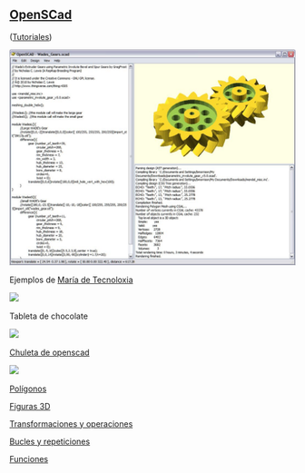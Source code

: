 ## [OpenSCad](http://www.openscad.org/) 


([Tutoriales](http://www.iearobotics.com/wiki/index.php?title=Obijuan_Academy#Tutoriales_Openscad))

![OpenSCad](./images/openscad-screen-gear.jpg)

Ejemplos de [María de Tecnoloxia](https://tecnoloxia.org/openscad/)

![](https://tecnoloxia.org/wp-content/uploads/openscad_for_canicas.png)

Tableta de chocolate

![](https://tecnoloxia.org/impresion3d/wp-content/uploads/sites/6/2021/05/openscad_panel.png)

[Chuleta de openscad](http://openscad.org/cheatsheet/index.html)

![](https://tecnoloxia.org/impresion3d/wp-content/uploads/sites/6/2021/05/openscad_sintaxe.png)


[Polígonos](https://tecnoloxia.org/impresion3d/extrusion_poligonos/)

[Figuras 3D](https://tecnoloxia.org/impresion3d/figuras-3d/)

[Transformaciones y operaciones](https://tecnoloxia.org/impresion3d/transformacions/)

[Bucles y repeticiones](https://tecnoloxia.org/impresion3d/bucles/)

[Funciones](https://tecnoloxia.org/impresion3d/funcions/)


